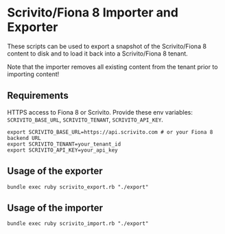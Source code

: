 # Scrivito/Fiona 8 Importer and Exporter

These scripts can be used to export a snapshot of the Scrivito/Fiona 8 content to disk and to load
it back into a Scrivito/Fiona 8 tenant.

Note that the importer removes all existing content from the tenant prior to importing content!

## Requirements

HTTPS access to Fiona 8 or Scrivito.
Provide these env variables: `SCRIVITO_BASE_URL`, `SCRIVITO_TENANT`, `SCRIVITO_API_KEY`.

```
export SCRIVITO_BASE_URL=https://api.scrivito.com # or your Fiona 8 backend URL
export SCRIVITO_TENANT=your_tenant_id
export SCRIVITO_API_KEY=your_api_key
```

## Usage of the exporter

```
bundle exec ruby scrivito_export.rb "./export"
```

## Usage of the importer

```
bundle exec ruby scrivito_import.rb "./export"
```
